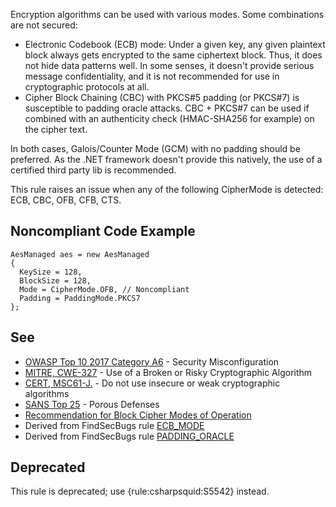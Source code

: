 
Encryption algorithms can be used with various modes. Some combinations are not secured:

-  Electronic Codebook (ECB) mode: Under a given key, any given plaintext block always gets encrypted to the same ciphertext block. Thus, it does
  not hide data patterns well. In some senses, it doesn't provide serious message confidentiality, and it is not recommended for use in cryptographic
  protocols at all.
-  Cipher Block Chaining (CBC) with PKCS#5 padding (or PKCS#7) is susceptible to padding oracle attacks. CBC + PKCS#7 can be used if combined with
  an authenticity check (HMAC-SHA256 for example) on the cipher text.


In both cases, Galois/Counter Mode (GCM) with no padding should be preferred. As the .NET framework doesn't provide this natively, the use of a certified third party lib is recommended.

This rule raises an issue when any of the following CipherMode is detected: ECB, CBC, OFB, CFB, CTS.

## Noncompliant Code Example


    AesManaged aes = new AesManaged
    {
      KeySize = 128,
      BlockSize = 128,
      Mode = CipherMode.OFB, // Noncompliant
      Padding = PaddingMode.PKCS7
    };


## See

-  [OWASP Top 10 2017 Category A6](https://www.owasp.org/index.php/Top_10-2017_A6-Security_Misconfiguration) - Security
  Misconfiguration
-  [MITRE, CWE-327](http://cwe.mitre.org/data/definitions/327.html) - Use of a Broken or Risky Cryptographic Algorithm
-  [CERT, MSC61-J.](https://wiki.sei.cmu.edu/confluence/x/hDdGBQ) - Do not use insecure or weak cryptographic algorithms
-  [SANS Top 25](https://www.sans.org/top25-software-errors/#cat3) - Porous Defenses
-  [Recommendation for Block Cipher Modes of Operation](https://nvlpubs.nist.gov/nistpubs/Legacy/SP/nistspecialpublication800-38a.pdf)
-  Derived from FindSecBugs rule [ECB\_MODE](https://find-sec-bugs.github.io/bugs.htm#ECB_MODE)
-  Derived from FindSecBugs rule [PADDING\_ORACLE](https://find-sec-bugs.github.io/bugs.htm#PADDING_ORACLE)


## Deprecated

This rule is deprecated; use {rule:csharpsquid:S5542} instead.
